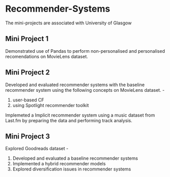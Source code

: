 # Recommender-Systems
The mini-projects are associated with University of Glasgow

## Mini Project 1 

Demonstrated use of Pandas to perform non-personalised and personalised recomendations on MovieLens dataset.

## Mini Project 2

Developed and evaluated recommender systems with the baseline recommender system using the following concepts on MovieLens dataset. -

1. user-based CF
2. using Spotlight recommender toolkit 

Implemeted a Implicit recommender system using a music dataset from Last.fm by preparing the data  and performing track analysis.

## Mini Project 3

Explored Goodreads dataset -

1. Developed and evaluated a baseline recommender systems
2. Implemented a hybrid recommender models
3. Explored diversification issues in recommender systems

